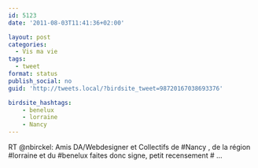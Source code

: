 ```yaml
---
id: 5123
date: '2011-08-03T11:41:36+02:00'

layout: post
categories:
  - Vis ma vie
tags:
  - tweet
format: status
publish_social: no
guid: 'http://tweets.local/?birdsite_tweet=98720167038693376'

birdsite_hashtags:
    - benelux
    - lorraine
    - Nancy
---
```


RT @nbirckel: Amis DA/Webdesigner et Collectifs de #Nancy , de la région #lorraine et du #benelux faites donc signe, petit recensement # …
